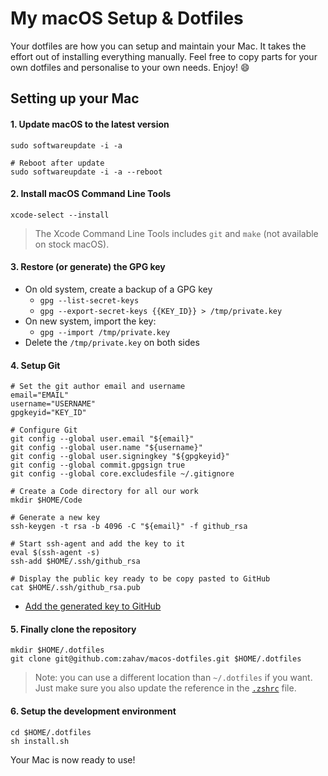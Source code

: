# My macOS Setup & Dotfiles

Your dotfiles are how you can setup and maintain your Mac. It takes the effort out of installing everything manually. Feel free to copy parts for your own dotfiles and personalise to your own needs. Enjoy! :smile:

## Setting up your Mac

#### 1. Update macOS to the latest version

```console
sudo softwareupdate -i -a

# Reboot after update
sudo softwareupdate -i -a --reboot
```

#### 2. Install macOS Command Line Tools

```console
xcode-select --install
```
> The Xcode Command Line Tools includes `git` and `make` (not available on stock macOS).

#### 3. Restore (or generate) the GPG key

- On old system, create a backup of a GPG key
  - `gpg --list-secret-keys`
  - `gpg --export-secret-keys {{KEY_ID}} > /tmp/private.key`
- On new system, import the key:
  - `gpg --import /tmp/private.key`
- Delete the `/tmp/private.key` on both sides

#### 4. Setup Git

```console
# Set the git author email and username
email="EMAIL"
username="USERNAME"
gpgkeyid="KEY_ID"

# Configure Git
git config --global user.email "${email}"
git config --global user.name "${username}"
git config --global user.signingkey "${gpgkeyid}"
git config --global commit.gpgsign true
git config --global core.excludesfile ~/.gitignore

# Create a Code directory for all our work
mkdir $HOME/Code

# Generate a new key
ssh-keygen -t rsa -b 4096 -C "${email}" -f github_rsa

# Start ssh-agent and add the key to it
eval $(ssh-agent -s)
ssh-add $HOME/.ssh/github_rsa

# Display the public key ready to be copy pasted to GitHub
cat $HOME/.ssh/github_rsa.pub
```

- [Add the generated key to GitHub](https://github.com/settings/ssh/new)

#### 5. Finally clone the repository
```console
mkdir $HOME/.dotfiles
git clone git@github.com:zahav/macos-dotfiles.git $HOME/.dotfiles
```

> Note: you can use a different location than `~/.dotfiles` if you want. Just make sure you also update the reference in the [`.zshrc`](./.zshrc) file.

#### 6. Setup the development environment
```console
cd $HOME/.dotfiles
sh install.sh
```

Your Mac is now ready to use!